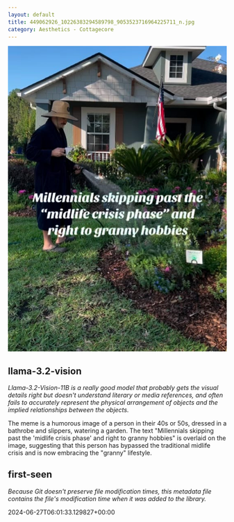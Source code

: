 ```yaml
---
layout: default
title: 449062926_10226383294589798_9053523716964225711_n.jpg
category: Aesthetics - Cottagecore
---
```


<div markdown="0"><a href="449062926_10226383294589798_9053523716964225711_n.jpg"><img class="photo" src="449062926_10226383294589798_9053523716964225711_n.jpg" /></a>

<h2>llama-3.2-vision</h2>
<p><i>Llama-3.2-Vision-11B is a really good model that probably gets the visual details right but doesn't understand literary or media references, and often fails to accurately represent the physical arrangement of objects and the implied relationships between the objects.</i></p>
<p>The meme is a humorous image of a person in their 40s or 50s, dressed in a bathrobe and slippers, watering a garden. The text &quot;Millennials skipping past the &#x27;midlife crisis phase&#x27; and right to granny hobbies&quot; is overlaid on the image, suggesting that this person has bypassed the traditional midlife crisis and is now embracing the &quot;granny&quot; lifestyle.</p>

<h2>first-seen</h2>
<p><i>Because Git doesn't preserve file modification times, this metadata file contains the file's modification time when it was added to the library.</i></p>
<p>2024-06-27T06:01:33.129827+00:00</p>

</div>

